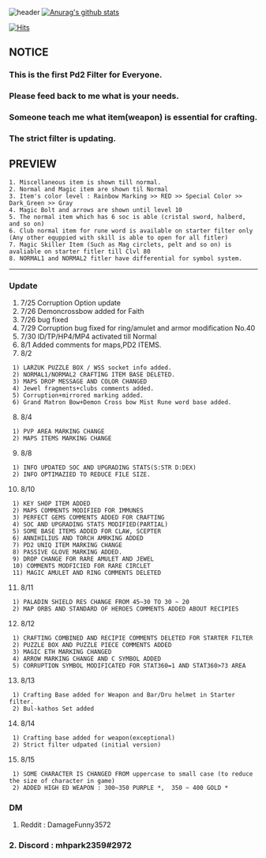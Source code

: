 
![header](https://capsule-render.vercel.app/api?type=Waving&color=gradient&text=%20PiLLLa'sPD2filter%20%20&height=300&fontSize=80)
[![Anurag's github stats](https://github-readme-stats.vercel.app/api?username=PiLLLaa&show_icons=true&theme=synthwave)](https://github.com/PiLLLaa/github-readme-stats)

[![Hits](https://hits.seeyoufarm.com/api/count/incr/badge.svg?url=https%3A%2F%2Fgithub.com%2FPiLLLaa%2Fhit-counter)](https://hits.seeyoufarm.com)
 
 ## NOTICE

 ### This is the first Pd2 Filter for Everyone. 
 ### Please feed back to me what is your needs.
 ### Someone teach me what item(weapon) is essential for crafting.
 ### The strict filter is updating.
 
 
 ## PREVIEW
    
    1. Miscellaneous item is shown till normal.
    2. Normal and Magic item are shown til Normal
    3. Item's color level : Rainbow Marking >> RED >> Special Color >> Dark_Green >> Gray
    4. Magic Bolt and arrows are shown until level 10
    5. The normal item which has 6 soc is able (cristal sword, halberd, and so on)
    6. Club normal item for rune word is available on starter filter only (Any other equppied with skill is able to open for all fitler)
    7. Magic Skiller Item (Such as Mag circlets, pelt and so on) is avaliable on starter fitler till Clvl 80
    8. NORMAL1 and NORMAL2 fitler have differential for symbol system. 
 
----------------------------------------------------------------------------------------------------------------------
### Update
   1. 7/25 Corruption Option update
   2. 7/26 Demoncrossbow added for Faith
   3. 7/26 bug fixed 
   4. 7/29 Corruption bug fixed for ring/amulet and armor modification No.40
   5. 7/30 ID/TP/HP4/MP4 activated till Normal
   6. 8/1 Added comments for maps,PD2 ITEMS.
   7. 8/2 
 
     1) LARZUK PUZZLE BOX / WSS socket info added.
     2) NORMAL1/NORMAL2 CRAFTING ITEM BASE DELETED.
     3) MAPS DROP MESSAGE AND COLOR CHANGED
     4) Jewel fragments+clubs comments added.
     5) Corruption+mirrored marking added.
     6) Grand Matron Bow+Demon Cross bow Mist Rune word base added.
     
   8. 8/4 
 
     1) PVP AREA MARKING CHANGE
     2) MAPS ITEMS MARKING CHANGE
     
   9. 8/8 
 
     1) INFO UPDATED SOC AND UPGRADING STATS(S:STR D:DEX)
     2) INFO OPTIMAZIED TO REDUCE FILE SIZE.
    
   10. 8/10
 
     1) KEY SHOP ITEM ADDED
     2) MAPS COMMENTS MODIFIED FOR IMMUNES
     3) PERFECT GEMS COMMENTS ADDED FOR CRAFTING
     4) SOC AND UPGRADING STATS MODIFIED(PARTIAL)
     5) SOME BASE ITEMS ADDED FOR CLAW, SCEPTER
     6) ANNIHILIUS AND TORCH AMRKING ADDED
     7) PD2 UNIQ ITEM MARKING CHANGE
     8) PASSIVE GLOVE MARKING ADDED.
     9) DROP CHANGE FOR RARE AMULET AND JEWEL
     10) COMMENTS MODFICIED FOR RARE CIRCLET
     11) MAGIC AMULET AND RING COMMENTS DELETED
     
   11. 8/11 
 
     1) PALADIN SHIELD RES CHANGE FROM 45~30 TO 30 ~ 20
     2) MAP ORBS AND STANDARD OF HEROES COMMENTS ADDED ABOUT RECIPIES
     
   12. 8/12
 
     1) CRAFTING COMBINED AND RECIPIE COMMENTS DELETED FOR STARTER FILTER
     2) PUZZLE BOX AND PUZZLE PIECE COMMENTS ADDED
     3) MAGIC ETH MARKING CHANGED
     4) ARROW MARKING CHANGE AND C SYMBOL ADDED
     5) CORRUPTION SYMBOL MODIFICATED FOR STAT360=1 AND STAT360>73 AREA
    
   13. 8/13
  
     1) Crafting Base added for Weapon and Bar/Dru helmet in Starter filter.
     2) Bul-kathos Set added
     
   14. 8/14
  
     1) Crafting base added for weapon(exceptional)
     2) Strict filter udpated (initial version)
     
   15. 8/15
  
     1) SOME CHARACTER IS CHANGED FROM uppercase to small case (to reduce the size of character in game)
     2) ADDED HIGH ED WEAPON : 300~350 PURPLE *,  350 ~ 400 GOLD *

### DM 
  1. Reddit : DamageFunny3572
 ### 2. Discord : mhpark2359#2972


